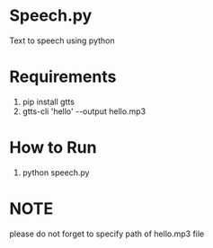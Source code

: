 # Speech.py
Text to speech using python

# Requirements
1. pip install gtts<br>
2. gtts-cli 'hello' --output hello.mp3

# How to Run
1. python speech.py

# NOTE
please do not forget to specify path of hello.mp3 file
